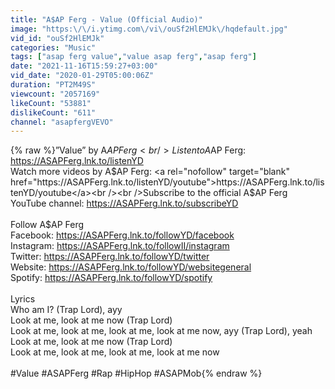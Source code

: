 ```yaml
---
title: "A$AP Ferg - Value (Official Audio)"
image: "https:\/\/i.ytimg.com\/vi\/ouSf2HlEMJk\/hqdefault.jpg"
vid_id: "ouSf2HlEMJk"
categories: "Music"
tags: ["asap ferg value","value asap ferg","asap ferg"]
date: "2021-11-16T15:59:27+03:00"
vid_date: "2020-01-29T05:00:06Z"
duration: "PT2M49S"
viewcount: "2057169"
likeCount: "53881"
dislikeCount: "611"
channel: "asapfergVEVO"
---
```

{% raw %}”Value” by A$AP Ferg<br />Listen to A$AP Ferg: <a rel="nofollow" target="blank" href="https://ASAPFerg.lnk.to/listenYD">https://ASAPFerg.lnk.to/listenYD</a><br />Watch more videos by A$AP Ferg: <a rel="nofollow" target="blank" href="https://ASAPFerg.lnk.to/listenYD/youtube">https://ASAPFerg.lnk.to/listenYD/youtube</a><br /><br />Subscribe to the official A$AP Ferg YouTube channel: <a rel="nofollow" target="blank" href="https://ASAPFerg.lnk.to/subscribeYD">https://ASAPFerg.lnk.to/subscribeYD</a><br /><br />Follow A$AP Ferg<br />Facebook: <a rel="nofollow" target="blank" href="https://ASAPFerg.lnk.to/followYD/facebook">https://ASAPFerg.lnk.to/followYD/facebook</a><br />Instagram: <a rel="nofollow" target="blank" href="https://ASAPFerg.lnk.to/followII/instagram">https://ASAPFerg.lnk.to/followII/instagram</a><br />Twitter: <a rel="nofollow" target="blank" href="https://ASAPFerg.lnk.to/followYD/twitter">https://ASAPFerg.lnk.to/followYD/twitter</a><br />Website: <a rel="nofollow" target="blank" href="https://ASAPFerg.lnk.to/followYD/websitegeneral">https://ASAPFerg.lnk.to/followYD/websitegeneral</a><br />Spotify: <a rel="nofollow" target="blank" href="https://ASAPFerg.lnk.to/followYD/spotify">https://ASAPFerg.lnk.to/followYD/spotify</a><br /><br />Lyrics<br />Who am I? (Trap Lord), ayy<br />Look at me, look at me now (Trap Lord)<br />Look at me, look at me, look at me, look at me now, ayy (Trap Lord), yeah<br />Look at me, look at me now (Trap Lord)<br />Look at me, look at me, look at me, look at me now<br /><br />#Value #ASAPFerg #Rap #HipHop #ASAPMob{% endraw %}
